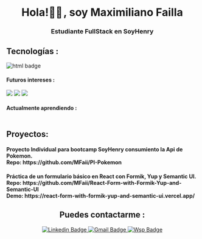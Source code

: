 <div id="header" align="center">
  
  <h1 align="center">Hola!👋🏽 , soy Maximiliano Failla </h1>
  <h3 align="center">Estudiante FullStack en SoyHenry</h3>
</div>
<div>
  <h2>Tecnologías :</h2>
  <img src="https://img.shields.io/badge/HTML5-E34F26?style=for-the-badge&logo=html5&logoColor=white" alt="html badge"/>
  <img src="https://img.shields.io/badge/CSS3-1572B6?style=for-the-badge&logo=css3&logoColor=white" alt=""/>
  <img src="https://img.shields.io/badge/JavaScript-F7DF1E?style=for-the-badge&logo=javascript&logoColor=black" alt=""/>
  <img src="https://img.shields.io/badge/React-20232A?style=for-the-badge&logo=react&logoColor=61DAFB" alt=""/>
  <img src="https://img.shields.io/badge/Redux-593D88?style=for-the-badge&logo=redux&logoColor=white" alt=""/>
  <img src="https://img.shields.io/badge/Node.js-43853D?style=for-the-badge&logo=node.js&logoColor=white" alt=""/>
  <img src="https://img.shields.io/badge/PostgreSQL-316192?style=for-the-badge&logo=postgresql&logoColor=white" alt=""/>
  <img src="https://img.shields.io/badge/sequelize-323330?style=for-the-badge&logo=sequelize&logoColor=blue" alt=""/>
  <img src="https://img.shields.io/badge/Express.js-000000?style=for-the-badge&logo=express&logoColor=white" alt=""/>
</div>
<div>
  <h4>Futuros intereses :</h4>
  <img src="https://img.shields.io/badge/firebase-ffca28?style=for-the-badge&logo=firebase&logoColor=black" alt""/>
  <img src="https://img.shields.io/badge/Material%20UI-007FFF?style=for-the-badge&logo=mui&logoColor=white" alt""/>
  <img src="https://img.shields.io/badge/TypeScript-007ACC?style=for-the-badge&logo=typescript&logoColor=white" alt""/>
  <img src="https://img.shields.io/badge/Tailwind_CSS-38B2AC?style=for-the-badge&logo=tailwind-css&logoColor=white" alt=""/>
</div>
<div>
  <h4>Actualmente aprendiendo :</h4>
  <img src="https://img.shields.io/badge/Bootstrap-563D7C?style=for-the-badge&logo=bootstrap&logoColor=white
" alt=""/>
</div>
<div>
  <h2>Proyectos: </h2>
  <h4>Proyecto Individual para bootcamp SoyHenry consumiento la Api de Pokemon. <br>Repo: https://github.com/MFaii/PI-Pokemon </h4>
  <h4>Práctica de un formulario básico en React con Formik, Yup y Semantic UI. <br>Repo: https://github.com/MFaii/React-Form-with-Formik-Yup-and-Semantic-UI <br> Demo: https://react-form-with-formik-yup-and-semantic-ui.vercel.app/</h4>
</div>
<div id="badges" align="center">
  <h2>Puedes contactarme :</h2>
  <a href="https://www.linkedin.com/in/maximilianofailla/" target="_blank">
    <img src="https://img.shields.io/badge/LinkedIn-0077B5?style=for-the-badge&logo=linkedin&logoColor=white" alt="Linkedin Badge"/>
  </a>
  <a href="mailto:faillamaximiliano@gmail.com" target="_blank">
    <img src="https://img.shields.io/badge/Gmail-D14836?style=for-the-badge&logo=gmail&logoColor=white" alt="Gmail Badge"/>
  </a>
  <a href="https://walink.co/110fc4" target="_blank">
    <img src="https://img.shields.io/badge/WhatsApp-25D366?style=for-the-badge&logo=whatsapp&logoColor=white" alt="Wsp Badge"/>
  </a>
</div>
